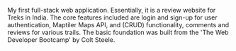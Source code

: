 My first full-stack web application. Essentially, it is a review website for Treks in India. The core features included are login and sign-up for user authentication, Maptiler Maps API, and (CRUD) functionality, comments and reviews for various trails. The basic foundation was built from the 'The Web Developer Bootcamp' by Colt Steele.
